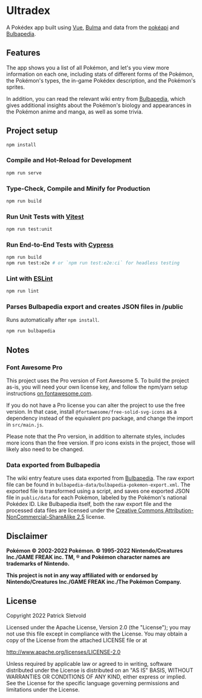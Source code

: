 # Ultradex

A Pokédex app built using [Vue](https://vuejs.org/), [Bulma](https://bulma.io/) and data from the [pokéapi](https://pokeapi.co) and [Bulbapedia](https://bulbapedia.bulbagarden.net/).

## Features

The app shows you a list of all Pokémon, and let's you view more information on each one, including stats of different forms of the Pokémon, the Pokémon's types, the in-game Pokédex description, and the Pokémon's sprites.

In addition, you can read the relevant wiki entry from [Bulbapedia](https://bulbapedia.bulbagarden.net/), which gives additional insights about the Pokémon's biology and appearances in the Pokémon anime and manga, as well as some trivia.

## Project setup

```sh
npm install
```

### Compile and Hot-Reload for Development

```sh
npm run serve
```

### Type-Check, Compile and Minify for Production

```sh
npm run build
```

### Run Unit Tests with [Vitest](https://vitest.dev/)

```sh
npm run test:unit
```

### Run End-to-End Tests with [Cypress](https://www.cypress.io/)

```sh
npm run build
npm run test:e2e # or `npm run test:e2e:ci` for headless testing
```

### Lint with [ESLint](https://eslint.org/)

```sh
npm run lint
```

### Parses Bulbapedia export and creates JSON files in /public

Runs automatically after `npm install`.

```sh
npm run bulbapedia
```

## Notes

### Font Awesome Pro

This project uses the Pro version of Font Awesome 5. To build the project as-is, you will need your own license key, and follow the npm/yarn setup instructions [on fontawesome.com](https://fontawesome.com/how-to-use/on-the-web/setup/using-package-managers#installing-pro).

If you do not have a Pro license you can alter the project to use the free version. In that case, install `@fortawesome/free-solid-svg-icons` as a dependency instead of the equivalent pro package, and change the import in `src/main.js`.

Please note that the Pro version, in addition to alternate styles, includes more icons than the free version. If pro icons exists in the project, those will likely also need to be changed.

### Data exported from Bulbapedia

The wiki entry feature uses data exported from [Bulbapedia](https://bulbapedia.bulbagarden.net/). The raw export file can be found in `bulbapedia-data/bulbapedia-pokemon-export.xml`. The exported file is transformed using a script, and saves one exported JSON file in `public/data` for each Pokémon, labeled by the Pokémon's national Pokédex ID. Like Bulbapedia itself, both the raw export file and the processed data files are licensed under the [Creative Commons Attribution-NonCommercial-ShareAlike 2.5](https://creativecommons.org/licenses/by-nc-sa/2.5/) license.

## Disclaimer

**Pokémon © 2002-2022 Pokémon. © 1995-2022 Nintendo/Creatures Inc./GAME FREAK inc. TM, ® and Pokémon character names are trademarks of Nintendo.**

**This project is not in any way affiliated with or endorsed by Nintendo/Creatures Inc./GAME FREAK inc./The Pokémon Company.**

## License

Copyright 2022 Patrick Sletvold

Licensed under the Apache License, Version 2.0 (the "License"); 
you may not use this file except in compliance with the License. 
You may obtain a copy of the License from the attached LICENSE file or at

<http://www.apache.org/licenses/LICENSE-2.0>

Unless required by applicable law or agreed to in writing, software 
distributed under the License is distributed on an "AS IS" BASIS, 
WITHOUT WARRANTIES OR CONDITIONS OF ANY KIND, either express or implied. 
See the License for the specific language governing permissions and 
limitations under the License.